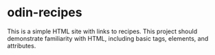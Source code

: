 # odin-recipes
This is a simple HTML site with links to recipes.
This project should demonstrate familiarity with HTML, including basic tags, elements, and attributes.
